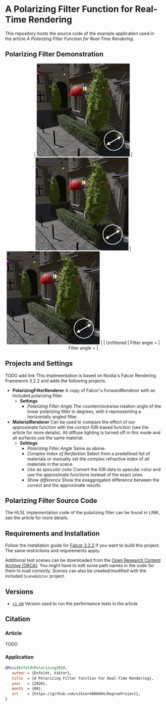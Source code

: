 A Polarizing Filter Function for Real-Time Rendering
====
This repository hosts the source code of the example application used in the article _A Polarizing Filter Function for Real-Time Rendering_.


Polarizing Filter Demonstration
----
<p align="center">
| <img src="GitHubMedia/OBistroBush30.png" width="300"/> | <img src="GitHubMedia/OBistroBush30.png" width="300"/> | <img src="GitHubMedia/OBistroBush30.png" width="300"/> |
| Unfiltered | Filter angle =  | Filter angle =  |
</p>

Projects and Settings
----

TODO add link
This implmeentation is based on Nvidia's Falcor Rendering Framework 3.2.2 and adds the following projects.
- **PolarizingFilterRenderer** A copy of Falcor's _ForwardRenderer_ with an included polarizing filter.
	- **Settings**
		- _Polarizing Filter Angle_ The counterclockwise rotation angle of the linear polarizing filter in degrees, with `0` repressenting a horizontally angled filter.
- **MaterialRenderer** Can be used to compare the effect of our approximate function with the correct IOR-based function (see the article for more details). All diffuse lighting is turned off in this mode and all surfaces use the same material.
	- **Settings**
		- _Polarizing Filter Angle_ Same as above.
		- _Complex Index of Rerfaction_ Select from a predefined list of materials or manually set the complex refractive index of _all_ materials in the scene.
		- _Use as specular color_ Convert the IOR data to specular color and use the approximate functions instead of the exact ones.
		- _Show difference_ Show the exaggregated difference between the correct and the approximate results.

Polarizing Filter Source Code
----
The HLSL implementation code of the polarizing filter can be found in LINK, see the article for more details.

Requirements and Installation
----
Follow the installation guide for [Falcor 3.2.2](https://github.com/NVIDIAGameWorks/Falcor/tree/f2b53b1bb9f8433f3c9e2570d2dc90dcd2440415) if you want to build this project. 
The same restrictions and requirements apply.

Additional test scenes can be downloaded from the [Open Research Content Archive (ORCA)](https://developer.nvidia.com/orca). You might have to edit some path names in the code for them to load correctly.
Scenes can also be created/modified with the included `SceneEditor` project.

Versions
-----
- [`v1.00`](https://github.com/viktor4006094/DegreeProject/releases/tag/v1.00) Version used to run the performance tests in the article

Citation
--------

### Article
TODO

### Application
```bibtex
@Misc{EnfeldtPolarizing2020,  
   author = {Enfeldt, Viktor},  
   title  = {A Polarizing Filter Function For Real-Time Rendering},  
   year   = {2020},  
   month  = {08},  
   url    = {https://github.com/viktor4006094/DegreeProject},    
}
```
